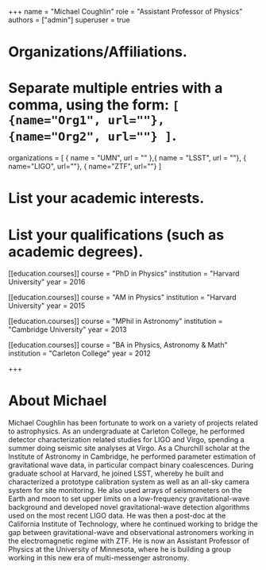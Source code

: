 +++
name = "Michael Coughlin"
role = "Assistant Professor of Physics"
authors = ["admin"]
superuser = true

# Organizations/Affiliations.
#   Separate multiple entries with a comma, using the form: `[ {name="Org1", url=""}, {name="Org2", url=""} ]`.
organizations = [ { name = "UMN", url = "" },{ name = "LSST", url = ""}, { name="LIGO", url=""}, { name="ZTF", url=""} ]

# List your academic interests.


# List your qualifications (such as academic degrees).
[[education.courses]]
  course = "PhD in Physics"
  institution = "Harvard University"
  year = 2016

[[education.courses]]
  course = "AM in Physics"
  institution = "Harvard University"
  year = 2015

[[education.courses]]
  course = "MPhil in Astronomy"
  institution = "Cambridge University"
  year = 2013

[[education.courses]]
  course = "BA in Physics, Astronomy & Math"
  institution = "Carleton College"
  year = 2012
 
+++

# About Michael
Michael Coughlin has been fortunate to work on a variety of projects related to astrophysics. 
As an undergraduate at Carleton College, he performed detector characterization related studies for LIGO and Virgo, spending a summer doing seismic site analyses at Virgo.
As a Churchill scholar at the Institute of Astronomy in Cambridge, he performed parameter estimation of gravitational wave data, in particular compact binary coalescences.
During graduate school at Harvard, he joined LSST, whereby he built and characterized a prototype calibration system as well as an all-sky camera system for site monitoring. 
He also used arrays of seismometers on the Earth and moon to set upper limits on a low-frequency gravitational-wave background and developed novel gravitational-wave detection algorithms used on the most recent LIGO data. 
He was then a post-doc at the California Institute of Technology, where he continued working to bridge the gap between gravitational-wave and observational astronomers working in the electromagnetic regime with ZTF. 
He is now an Assistant Professor of Physics at the University of Minnesota, where he is building a group working in this new era of multi-messenger astronomy.
